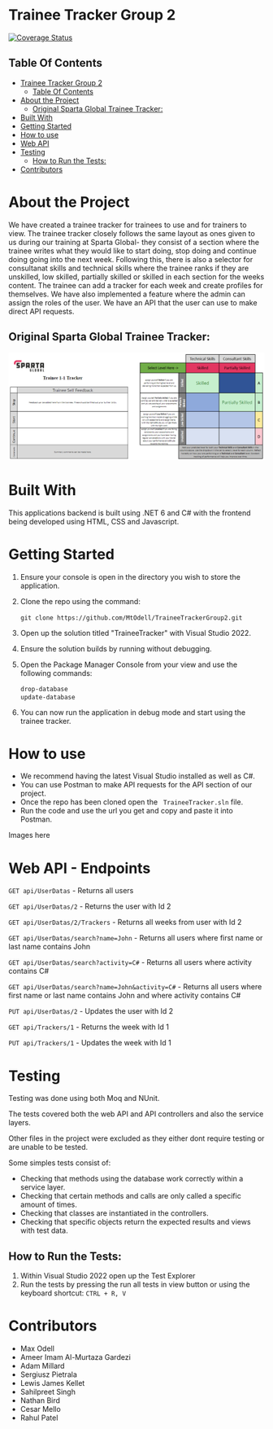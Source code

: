 # Trainee Tracker Group 2 

[![Coverage Status](https://coveralls.io/repos/github/MtOdell/TraineeTrackerGroup2/badge.svg?branch=main&kill_cache=1)](https://coveralls.io/github/MtOdell/TraineeTrackerGroup2?branch=main)

## Table Of Contents

- [Trainee Tracker Group 2](#trainee-tracker-group-2)
  - [Table Of Contents](#table-of-contents)
- [About the Project](#about-the-project)
  - [Original Sparta Global Trainee Tracker:](#original-sparta-global-trainee-tracker)
- [Built With](#built-with)
- [Getting Started](#getting-started)
- [How to use](#how-to-use)
- [Web API](#web-api)
- [Testing](#testing)
  - [How to Run the Tests:](#how-to-run-the-tests)
- [Contributors](#contributors)

# About the Project
We have created a trainee tracker for trainees to use and for trainers to view. The trainee tracker closely follows the same layout as ones given to us during our training at Sparta Global- they consist of a section where the trainee writes what they would like to start doing, stop doing and continue doing going into the next week. Following this, there is also a selector for consultanat skills and technical skills where the trainee ranks if they are unskilled, low skilled, partially skilled or skilled in each section for the weeks content. The trainee can add a tracker for each week and create profiles for themselves. We have also implemented a feature where the admin can assign the roles of the user. We have an API that the user can use to make direct API requests.

 ## Original Sparta Global Trainee Tracker: 
![Image](./Images/Skills.PNG)

# Built With
 This applications backend is built using .NET 6 and C# with the frontend being developed using HTML, CSS and Javascript.

# Getting Started

1. Ensure your console is open in the directory you wish to store the application.
2. Clone the repo using the command:  
   
   ``` git clone https://github.com/MtOdell/TraineeTrackerGroup2.git ```

3. Open up the solution titled "TraineeTracker" with Visual Studio 2022.
4. Ensure the solution builds by running without debugging.
5. Open the Package Manager Console from your view and use the following commands:
   ``` 
   drop-database
   update-database
   ``` 
6. You can now run the application in debug mode and start using the trainee tracker.

# How to use 
- We recommend having the latest Visual Studio installed as well as C#. 
- You can use Postman to make API requests for the API section of our project. 
- Once the repo has been cloned open the ``` TraineeTracker.sln``` file. 
- Run the code and use the url you get and copy and paste it into Postman. 

Images here 
# Web API - Endpoints

```GET api/UserDatas``` - Returns all users

```GET api/UserDatas/2``` - Returns the user with Id 2

```GET api/UserDatas/2/Trackers``` - Returns all weeks from user with Id 2

```GET api/UserDatas/search?name=John``` - Returns all users where first name or last name contains John

```GET api/UserDatas/search?activity=C#``` - Returns all users where activity contains C#

```GET api/UserDatas/search?name=John&activity=C#``` - Returns all users where first name or last name contains John and where activity contains C#

```PUT api/UserDatas/2``` - Updates the user with Id 2

```GET api/Trackers/1``` - Returns the week with Id 1


```PUT api/Trackers/1``` - Updates the week with Id 1

# Testing
Testing was done using both Moq and NUnit.

The tests covered both the web API and API controllers and also the service layers.

Other files in the project were excluded as they either dont require testing or are unable to be tested.

Some simples tests consist of:
- Checking that methods using the database work correctly within a service layer.
- Checking that certain methods and calls are only called a specific amount of times.
- Checking that classes are instantiated in the controllers.
- Checking that specific objects return the expected results and views with test data.

## How to Run the Tests:
1. Within Visual Studio 2022 open up the Test Explorer 
2. Run the tests by pressing the run all tests in view button or using the keyboard shortcut:
```CTRL + R, V```

# Contributors
- Max Odell 
- Ameer Imam Al-Murtaza Gardezi
- Adam Millard 
- Sergiusz Pietrala 
- Lewis James Kellet
- Sahilpreet Singh
- Nathan Bird
- Cesar Mello
- Rahul Patel
